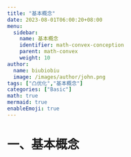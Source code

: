 ```yaml
---
title: "基本概念"
date: 2023-08-01T06:00:20+08:00
menu:
  sidebar:
    name: 基本概念
    identifier: math-convex-conception
    parent: math-convex
    weight: 10
author:
  name: biubiobiu
  image: /images/author/john.png
tags: ["凸优化","基本概念"]
categories: ["Basic"]
math: true
mermaid: true
enableEmoji: true
---
```


# 一、基本概念


